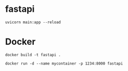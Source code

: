 # fastapi

```
uvicorn main:app --reload
```

# Docker

```
docker build -t fastapi .
```

```
docker run -d --name mycontainer -p 1234:8000 fastapi
```